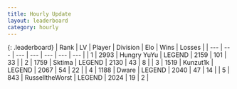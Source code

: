 ```yaml
---
title: Hourly Update
layout: leaderboard
category: hourly
---
```


{: .leaderboard}
| Rank | LV | Player | Division | Elo | Wins | Losses |
| --- | --- | --- | --- | --- | --- | --- |
| <span data-change="0">1</span> | 2993 | <span title="ID: 164871">Hungry YuYu</span> | LEGEND | <span data-change="8">2159</span> | <span data-change="2">101</span> | <span data-change="0">33</span> |
| <span data-change="0">2</span> | 1759 | <span title="ID: 353063">Sktima</span> | LEGEND | <span data-change="0">2130</span> | <span data-change="0">43</span> | <span data-change="0">8</span> |
| <span data-change="0">3</span> | 1519 | <span title="ID: 392407">Kunzut1k</span> | LEGEND | <span data-change="0">2067</span> | <span data-change="0">54</span> | <span data-change="0">22</span> |
| <span data-change="0">4</span> | 1188 | <span title="ID: 241890">Dware</span> | LEGEND | <span data-change="0">2040</span> | <span data-change="0">47</span> | <span data-change="0">14</span> |
| <span data-change="0">5</span> | 843 | <span title="ID: 388751">RusselltheWorst</span> | LEGEND | <span data-change="0">2024</span> | <span data-change="0">19</span> | <span data-change="0">2</span> |